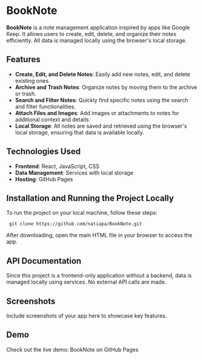 # BookNote

**BookNote** is a note management application inspired by apps like Google Keep. It allows users to create, edit, delete, and organize their notes efficiently. All data is managed locally using the browser's local storage.

## Features

- **Create, Edit, and Delete Notes**: Easily add new notes, edit, and delete existing ones.
- **Archive and Trash Notes**: Organize notes by moving them to the archive or trash.
- **Search and Filter Notes**: Quickly find specific notes using the search and filter functionalities.
- **Attach Files and Images**: Add images or attachments to notes for additional context and details.
- **Local Storage**: All notes are saved and retrieved using the browser's local storage, ensuring that data is available locally.

## Technologies Used

- **Frontend**: React, JavaScript, CSS
- **Data Management**: Services with local storage
- **Hosting**: GitHub Pages

## Installation and Running the Project Locally

To run the project on your local machine, follow these steps:

```
 git clone https://github.com/natiapa/BookNote.git
```
After downloading, open the main HTML file in your browser to access the app.

## API Documentation
Since this project is a frontend-only application without a backend, data is managed locally using services. No external API calls are made.

## Screenshots
Include screenshots of your app here to showcase key features.

## Demo
Check out the live demo: BookNote on GitHub Pages
